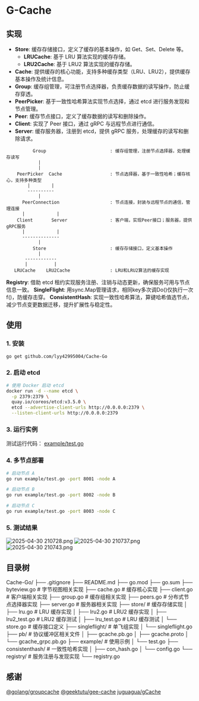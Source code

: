 # G-Cache

## 实现

- **Store**: 缓存存储接口，定义了缓存的基本操作，如 Get、Set、Delete 等。
  - **LRUCache**: 基于 LRU 算法实现的缓存存储。
  - **LRU2Cache**: 基于 LRU2 算法实现的缓存存储。
- **Cache**: 提供缓存的核心功能，支持多种缓存类型（LRU、LRU2），提供缓存基本操作及统计信息。
- **Group**: 缓存组管理，可注册节点选择器，负责缓存数据的读写操作，防止缓存穿透。
- **PeerPicker**: 基于一致性哈希算法实现节点选择，通过 etcd 进行服务发现和节点管理。
- **Peer**: 缓存节点接口，定义了缓存数据的读写和删除操作。
- **Client**: 实现了 Peer 接口，通过 gRPC 与远程节点进行通信。
- **Server**: 缓存服务器，注册到 etcd，提供 gRPC 服务，处理缓存的读写和删除请求。

```
          Group                        : 缓存组管理，注册节点选择器，处理缓存读写
            |
            |
    PeerPicker  Cache                  : 节点选择器，基于一致性哈希；缓存核心，支持多种类型
        |        |
        ----------
            |
      PeerConnection                   : 节点连接，封装与远程节点的通信，管理连接
      |            |
    Client       Server                : 客户端，实现Peer接口；服务器，提供gRPC服务
      |            |
      --------------
            |
          Store                        : 缓存存储接口，定义基本操作
            |
       ------------
       |          |
   LRUCache    LRU2Cache               : LRU和LRU2算法的缓存实现

```
**Registry**: 借助 etcd 租约实现服务注册、注销与动态更新，确保服务可用与节点信息一致。
**SingleFlight**: 用sync.Map管理请求，相同key多次调Do()仅执行一次f()，防缓存击穿。
**ConsistentHash**: 实现一致性哈希算法，算键哈希值选节点，减少节点变更数据迁移，提升扩展性与稳定性。

## 使用

### 1. 安装

```bash
go get github.com/lyy42995004/Cache-Go
```

### 2. 启动 etcd

```bash
# 使用 Docker 启动 etcd
docker run -d --name etcd \
  -p 2379:2379 \
  quay.io/coreos/etcd:v3.5.0 \
  etcd --advertise-client-urls http://0.0.0.0:2379 \
  --listen-client-urls http://0.0.0.0:2379
```

### 3. 运行实例
测试运行代码： [example/test.go](https://github.com/lyy42995004/Cache-Go/blob/master/example/test.go)

### 4. 多节点部署

```bash
# 启动节点 A
go run example/test.go -port 8001 -node A

# 启动节点 B
go run example/test.go -port 8002 -node B

# 启动节点 C
go run example/test.go -port 8003 -node C
```

### 5. 测试结果

![ 2025-04-30 210728.png](https://s2.loli.net/2025/05/01/yQzXSYw8mJjfGdV.png)
![ 2025-04-30 210737.png](https://s2.loli.net/2025/05/01/dM3PRzqvbepHjm4.png)
![ 2025-04-30 210743.png](https://s2.loli.net/2025/05/01/DXkItUJxpB3q8LZ.png)

## 目录树
Cache-Go/
├── .gitignore
├── README.md
├── go.mod 
├── go.sum 
├── byteview.go          # 字节视图相关实现
├── cache.go             # 缓存核心实现
├── client.go            # 客户端相关实现
├── group.go             # 缓存组相关实现
├── peers.go             # 分布式节点选择器实现
├── server.go            # 服务器相关实现
├── store/               # 缓存存储实现
│   ├── lru.go           # LRU 缓存实现
│   ├── lru2.go          # LRU2 缓存实现
│   ├── lru2_test.go     # LRU2 缓存测试
│   ├── lru_test.go      # LRU 缓存测试
│   └── store.go         # 缓存接口定义
├── singleflight/        # 单飞组实现
│   └── singleflight.go
├── pb/                  # 协议缓冲区相关文件
│   ├── gcache.pb.go
│   ├── gcache.proto
│   └── gcache_grpc.pb.go
├── example/             # 使用示例
│   └── test.go
├── consistenthash/      # 一致性哈希实现
│   ├── con_hash.go
│   └── config.go
└── registry/            # 服务注册与发现实现
    └── registry.go

## 感谢

[@golang/groupcache](https://github.com/golang/groupcache) [@geektutu/gee-cache](https://github.com/geektutu/7days-golang/tree/master/gee-cache) [juguagua/gCache](https://github.com/juguagua/gCache)